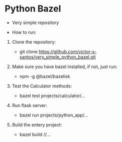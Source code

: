 # Python Bazel
- Very simple repository

* How to run:

1. Clone the repository:
    - git clone https://github.com/victor-s-santos/very_simple_python_bazel.git

2. Make sure you have bazel installed, if not, just run:
    - npm -g @bazel/bazelisk

3. Test the Calculator methods:
    - bazel test projects/calculator/...

4. Run flask server:
    - bazel run projects/python_app/...

5. Build the entery project:
    - bazel build //...